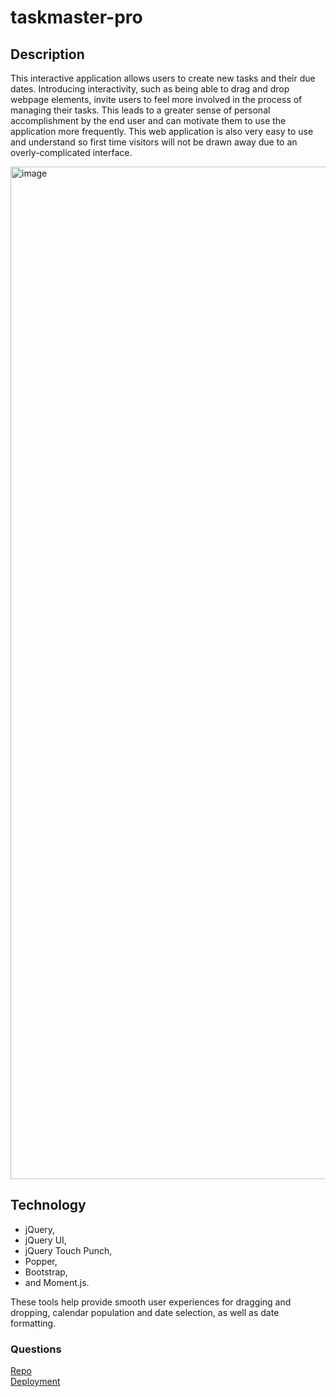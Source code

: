 # taskmaster-pro

## Description
This interactive application allows users to create new tasks and their due dates. Introducing interactivity, such as being able to drag and drop webpage elements, invite users to feel more involved in the process of managing their tasks. This leads to a greater sense of personal accomplishment by the end user and can motivate them to use the application more frequently. This web application is also very easy to use and understand so first time visitors will not be drawn away due to an overly-complicated interface.

<img width="1620" alt="image" src="https://user-images.githubusercontent.com/86696492/182622503-3ac29421-29d9-4568-a05a-9b9cf2b2a078.png">


## Technology
* jQuery,
* jQuery UI, 
* jQuery Touch Punch, 
* Popper, 
* Bootstrap, 
* and Moment.js. 

These tools help provide smooth user experiences for dragging and dropping, calendar population and date selection, as well as date formatting.

### Questions
[Repo](http://github.com/nicolalenee)  
[Deployment](https://nicolalenee.github.io/taskmaster-pro/)
